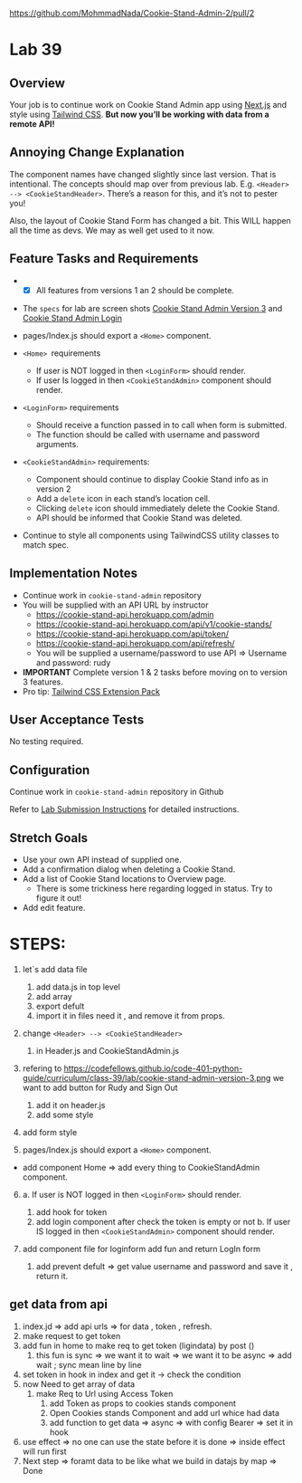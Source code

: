 https://github.com/MohmmadNada/Cookie-Stand-Admin-2/pull/2

# Lab 39 
## Overview
Your job is to continue work on Cookie Stand Admin app using [Next.js](https://nextjs.org/) and style using [Tailwind CSS](https://tailwindcss.com/).
**But now you’ll be working with data from a remote API!**

## Annoying Change Explanation
The component names have changed slightly since last version. That is intentional. The concepts should map over from previous lab. E.g. `<Header> --> <CookieStandHeader>`. There’s a reason for this, and it’s not to pester you!

Also, the layout of Cookie Stand Form has changed a bit. This WILL happen all the time as devs. We may as well get used to it now.
## Feature Tasks and Requirements
* - [x] All features from versions 1 an 2 should be complete. 
* The `specs` for lab are screen shots [Cookie Stand Admin Version 3](https://codefellows.github.io/code-401-python-guide/curriculum/class-39/lab/cookie-stand-admin-version-3.png) and [Cookie Stand Admin Login](https://codefellows.github.io/code-401-python-guide/curriculum/class-39/lab/cookie-stand-admin-login.png)

* pages/Index.js should export a `<Home>` component.
* `<Home> `requirements
    * If user is NOT logged in then `<LoginForm>` should render.
    * If user Is logged in then `<CookieStandAdmin>` component should render.
* `<LoginForm>` requirements
    * Should receive a function passed in to call when form is submitted.
    * The function should be called with username and password arguments.
* `<CookieStandAdmin>` requirements:
  * Component should continue to display Cookie Stand info as in version 2
  * Add a `delete` icon in each stand’s location cell.
  * Clicking `delete` icon should immediately delete the Cookie Stand.
  * API should be informed that Cookie Stand was deleted.
* Continue to style all components using TailwindCSS utility classes to match spec.
## Implementation Notes
* Continue work in `cookie-stand-admin` repository
* You will be supplied with an API URL by instructor
  * https://cookie-stand-api.herokuapp.com/admin
  * https://cookie-stand-api.herokuapp.com/api/v1/cookie-stands/
  * https://cookie-stand-api.herokuapp.com/api/token/
  * https://cookie-stand-api.herokuapp.com/api/refresh/
  * You will be supplied a username/password to use API => Username and password: rudy
* **IMPORTANT** Complete version 1 & 2 tasks before moving on to version 3 features.
* Pro tip: [Tailwind CSS Extension Pack](https://marketplace.visualstudio.com/items?itemName=andrewmcodes.tailwindcss-extension-pack)
## User Acceptance Tests
No testing required.

## Configuration
Continue work in `cookie-stand-admin` repository in Github

Refer to [Lab Submission Instructions](https://codefellows.github.io/code-401-python-guide/reference/submission-instructions/labs/) for detailed instructions.

## Stretch Goals
* Use your own API instead of supplied one.
* Add a confirmation dialog when deleting a Cookie Stand.
* Add a list of Cookie Stand locations to Overview page.
    * There is some trickiness here regarding logged in status. Try to figure it out!
* Add edit feature.


# STEPS: 
1. let`s add data file 
   1. add data.js in top level 
   2. add array 
   3. export defult 
   4. import it in files need it , and remove it from props.

2. change `<Header> --> <CookieStandHeader>`
   1. in Header.js and CookieStandAdmin.js
3. refering to https://codefellows.github.io/code-401-python-guide/curriculum/class-39/lab/cookie-stand-admin-version-3.png we want to add button for Rudy and Sign Out
   1.  add it on header.js 
   2.  add some style 
4. add form style 

5. pages/Index.js should export a `<Home>` component.
  * add component Home => add every thing to CookieStandAdmin component. 

6. a. If user is NOT logged in then `<LoginForm>` should render.
      1. add hook for token 
      2. add login component after check the token is empty or not 
   b. If user IS logged in then `<CookieStandAdmin>` component should render.

7. add component file for loginform add fun and return LogIn form 
   1. add prevent defult => get value username and password and save it , return it.

## get data from api 
1.  index.jd => add api urls => for data , token , refresh.
2. make request to get token 
3. add fun in home to make req to get token (ligindata) by post ()  
      1. this fun is sync => we want it to wait => we want it to be async => add wait ; sync mean line by line  
4. set token in hook in index and get it -> check the condition 
5. now Need to get array of data  
   1. make Req to Url using Access Token 
      1. add Token as props to cookies stands component 
      2. Open Cookies stands Component and add url whice had data
      3. add function to get data  => async => with config Bearer => set it in hook
6. use effect => no one can use the state before it is done => inside effect will run first 
7. Next step => foramt data to be like what we build in datajs by map => Done 